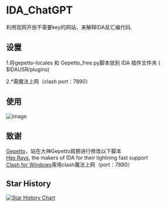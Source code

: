 # IDA_ChatGPT
利用现网开放不需要key的网站，来解释IDA反汇编代码.

## 设置
1.将gepetto-locales 和 Gepetto_free.py脚本放到 IDA 插件文件夹 ( $IDAUSR/plugins)

2.*需魔法上网（clash port：7890）

## 使用
![image](https://user-images.githubusercontent.com/50468890/234507994-08d493ce-8645-4822-ad45-9f97cac2c6e1.png)

## 致谢
[Gepetto](https://github.com/JusticeRage/Gepetto)，站在大神Gepetto肩膀进行修改以下脚本  
[Hex Rays](https://hex-rays.com/), the makers of IDA for their lightning fast support  
[Clash for Windows](https://clashforwindows.org/clash-for-windows-official/)需用clash魔法上网（port：7890）


## Star History

[![Star History Chart](https://api.star-history.com/svg?repos=FBLeee/IDA_ChatGpt&type=Date)](https://star-history.com/#FBLeee/IDA_ChatGpt&Date)
